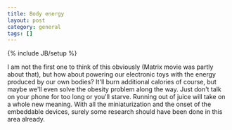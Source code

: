 ```yaml
---
title: Body energy
layout: post
category: general
tags: []
---
```

{% include JB/setup %}

I am not the first one to think of this obviously (Matrix movie was partly about that), but how about powering our electronic toys with the energy produced by our own bodies? It'll burn additional calories of course, but maybe we'll even solve the obesity problem along the way. Just don't talk on your phone for too long or you'll starve. Running out of juice will take on a whole new meaning. With all the miniaturization and the onset of the embeddable devices, surely some research should have been done in this area already.
